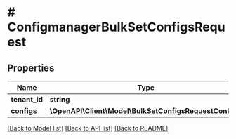 # # ConfigmanagerBulkSetConfigsRequest


## Properties 


Name | Type | Description | Notes
------------ | ------------- | ------------- | -------------
**tenant_id**| **string** |   |
**configs**| [**\OpenAPI\Client\Model\BulkSetConfigsRequestConfig[]**](BulkSetConfigsRequestConfig.md) |   |


[[Back to Model list]](../../README.md#models) [[Back to API list]](../../README.md#endpoints) [[Back to README]](../../README.md)

